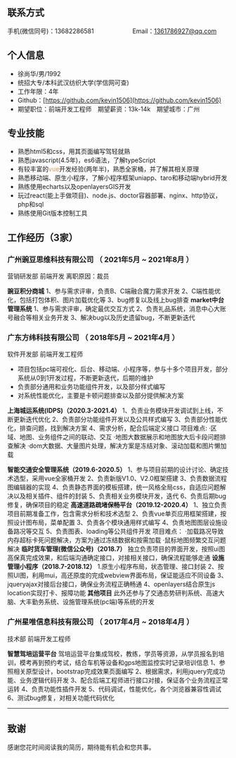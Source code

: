 ## 联系方式
手机(微信同号)：13682286581&emsp;&emsp;&emsp;&emsp;&emsp;&emsp; Email：1361786927@qq.com
## 个人信息
 - 徐尚华/男/1992
 - 统招大专/本科武汉纺织大学(学信网可查)
 - 工作年限：4年
 - Github：[https://github.com/kevin1506](https://github.com/kevin1506)
 - 期望职位：前端开发工程师&emsp;期望薪资：13k-14k&emsp;期望城市：广州
## 专业技能
- 熟悉html5和css，用其页面编写驾轻就熟
- 熟悉javascript(4.5年)，es6语法，了解typeScript
- 有较丰富的<span style="color:#dc9656">vue</span>开发经验(两年半)，熟悉全家桶，并了解其相关原理
- 熟悉移动端、原生小程序，了解小程序框架uniapp、taro和移动端hybrid开发
- 熟练使用echarts以及openlayersGIS开发
- 玩过react(能上手做项目)、node.js、doctor容器部署、nginx、http协议，php和sql
- 熟练使用Git版本控制工具
## 工作经历（3家）
### 广州豌豆思维科技有限公司 （ 2021年5月 ~ 2021年8月 ）
营销研发部 前端开发 离职原因：裁员

**豌豆积分商城**
1、参与需求评审，负责B、C端融合魔力需求开发
2、C端性能优化，包括打包体积、图片加载优化等
3、bug修复以及线上bug排查
**market中台管理系统**
1、参与需求评审，确定最优交互方式
2、负责礼品系统，消息中心大账号融合等相关业务开发
3、解决bug以及历史遗留bug，不断更新迭代
### 广东方纬科技有限公司 （ 2018年5月 ~ 2021年4月 ）
软件开发部 前端开发工程师
- 项目包括pc端可视化、后台、移动端、小程序等，参与十多个项目开发，部分系统从0到1开发过程，不断更新迭代，后期的维护
- 负责部分通用和业务功能组件开发，以及部分样式编写
- 对系统性能优化，主要是卡顿问题排查以及部分提供解决方案

**上海城运系统(IDPS)（2020.3-2021.4）**
1、负责业务模块开发调试到上线，不断更新迭代优化
2、负责部分功能组件开发以及公共样式编写
3、负责部分性能优化，排查问题，找到解决方案
4、需求分析，配合后端定义接口
项目难点:
   ·区域、地图、业务组件之间的联动、交互
   ·地图大数据展示和地图放大后卡段问题排查解决
   ·dom大数据、大量图片处理，解决方案是冻结对象、滚动加载和图片懒加载

**智能交通安全管理系统（2019.6-2020.5）**
1、参与项目前期的设计讨论、确定技术选型，采用vue全家桶开发
2、负责新版V1.0、V2.0框架搭建
3、负责数据流程图编辑器的实现
4、负责静态界面的模板搭建，统一风格全局css，自适应问题解决以及相关插件、组件的封装
5、负责相关业务模块开发，迭代
6、负责后期bug修复，确保项目的稳定
**高速道路疏堵保畅平台（2019.12-2020.4）**
1、独立负责项目前期准备工作，包含需求分析和技术选型
2、负责vue单页应用框架搭建，按照设计图布局，菜单配置
3、负责各个模块通用样式编写
4、负责地图图层设施设备路况等交互
5、负责图表、loading等公共组件开发
项目难点：
   ·加载路况导致内存超标卡死问题解决，方案为通过冻结数据和按需加载
   ·鼠标地图频繁交互问题解决
**临时货车管理(微信公众号)（2018.7）**
独立负责项目的界面开发，按照ui图高保真完成效果，和后端沟通确定接口，对接相关接口，确保流程能够走通
  **设施管理小程序（2018.7-2018.12）**
 1.原生小程序布局，状态管理、接口封装
2、按照UI图，利用mui，高还原度的完成webview界面布局，保证能适应不同设备
3、jqueryajax对接后台接口，确保业务流程正确畅通
4、openlayers结合原生js location实现打卡、报障功能
**其他项目**
此外还参与了交通态势研判系统、高速大脑、大丰勤务系统、设施管理系统(pc端)等系统的开发
  
### 广州星唯信息科技有限公司 （ 2017年4月 ~ 2018年4月 ）
技术部  前端开发工程师

**智慧驾培运营平台**
驾培运营平台集成驾校，教练，学员等资源，从学员报名到培训，模考再到预约考试，结合车机等设备和gps地图监控实时记录培训信息
1、参照相关原型设计，bootstrap完成效果页面编写
2、根据需求，利用jquery完成功能、业务逻辑代码开发
3、配合后端工程师进行接口对接，保证各个业务流程正常运转
4、负责功能性插件开发
5、代码调试，性能优化，各个浏览器兼容性调试
6、测试bug修复，对相关功能代码优化

---      
## 致谢
感谢您花时间阅读我的简历，期待能有机会和您共事。
      

